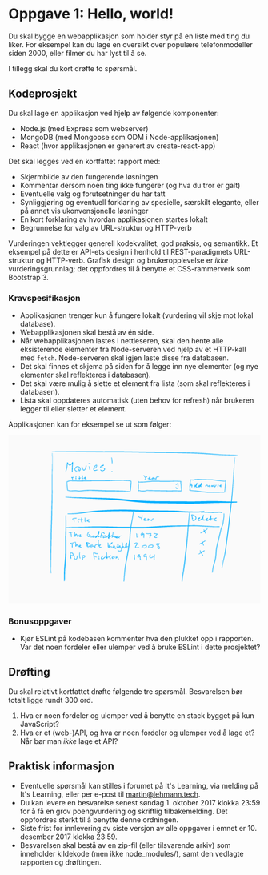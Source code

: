 # Oppgave 1: Hello, world!

Du skal bygge en webapplikasjon som holder styr på en liste med ting du liker. For eksempel kan du lage en oversikt over populære telefonmodeller siden 2000, eller filmer du har lyst til å se.

I tillegg skal du kort drøfte to spørsmål.


## Kodeprosjekt

Du skal lage en applikasjon ved hjelp av følgende komponenter:

- Node.js (med Express som webserver)
- MongoDB (med Mongoose som ODM i Node-applikasjonen)
- React (hvor applikasjonen er generert av create-react-app)

Det skal legges ved en kortfattet rapport med:

- Skjermbilde av den fungerende løsningen
- Kommentar dersom noen ting ikke fungerer (og hva du tror er galt)
- Eventuelle valg og forutsetninger du har tatt
- Synliggjøring og eventuell forklaring av spesielle, særskilt elegante, eller på annet vis ukonvensjonelle løsninger
- En kort forklaring av hvordan applikasjonen startes lokalt
- Begrunnelse for valg av URL-struktur og HTTP-verb

Vurderingen vektlegger generell kodekvalitet, god praksis, og semantikk. Et eksempel på dette er API-ets design i henhold til REST-paradigmets URL-struktur og HTTP-verb. Grafisk design og brukeropplevelse er _ikke_ vurderingsgrunnlag; det oppfordres til å benytte et CSS-rammerverk som Bootstrap 3.

### Kravspesifikasjon

- Applikasjonen trenger kun å fungere lokalt (vurdering vil skje mot lokal database).
- Webapplikasjonen skal bestå av én side.
- Når webapplikasjonen lastes i nettleseren, skal den hente alle eksisterende elementer fra Node-serveren ved hjelp av et HTTP-kall med `fetch`. Node-serveren skal igjen laste disse fra databasen.
- Det skal finnes et skjema på siden for å legge inn nye elementer (og nye elementer skal reflekteres i databasen).
- Det skal være mulig å slette et element fra lista (som skal reflekteres i databasen).
- Lista skal oppdateres automatisk (uten behov for refresh) når brukeren legger til eller sletter et element.

Applikasjonen kan for eksempel se ut som følger:

![Movies mockup](mockup.png)

### Bonusoppgaver

- Kjør ESLint på kodebasen kommenter hva den plukket opp i rapporten. Var det noen fordeler eller ulemper ved å bruke ESLint i dette prosjektet?

## Drøfting

Du skal relativt kortfattet drøfte følgende tre spørsmål. Besvarelsen bør totalt ligge rundt 300 ord.

1. Hva er noen fordeler og ulemper ved å benytte en stack bygget på kun JavaScript?
2. Hva er et (web-)API, og hva er noen fordeler og ulemper ved å lage et? Når bør man _ikke_ lage et API?

## Praktisk informasjon

- Eventuelle spørsmål kan stilles i forumet på It's Learning, via melding på It's Learning, eller per e-post til martin@lehmann.tech.
- Du kan levere en besvarelse senest søndag 1. oktober 2017 klokka 23:59 for å få en grov poengvurdering og skriftlig tilbakemelding. Det oppfordres sterkt til å benytte denne ordningen.
- Siste frist for innlevering av siste versjon av alle oppgaver i emnet er 10. desember 2017 klokka 23:59.
- Besvarelsen skal bestå av en zip-fil (eller tilsvarende arkiv) som inneholder kildekode (men ikke node_modules/), samt den vedlagte rapporten og drøftingen.
